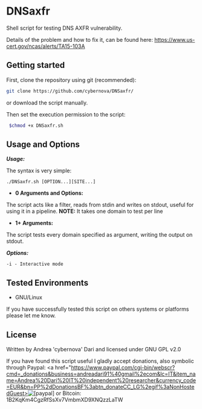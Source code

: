 DNSaxfr
====

Shell script for testing DNS AXFR vulnerability.

Details of the problem and how to fix it, can be found here: https://www.us-cert.gov/ncas/alerts/TA15-103A

## Getting started

First, clone the repository using git (recommended):

```bash
git clone https://github.com/cybernova/DNSaxfr/
```
or download the script manually.

Then set the execution permission to the script:

```bash
 $chmod +x DNSaxfr.sh
```

Usage and Options
-----------------

***Usage:***

The syntax is very simple:

```
./DNSaxfr.sh [OPTION...][SITE...]

```
* **0 Arguments and Options:**

The script acts like a filter, reads from stdin and writes on stdout, useful for using it in a pipeline.
**NOTE:** It takes one domain to test per line

* **1+ Arguments:**

The script tests every domain specified as argument, writing the output on stdout.

***Options:***

```
-i - Interactive mode

```

## Tested Environments

* GNU/Linux

If you have successfully tested this script on others systems or platforms please let me know.

License
-------

Written by Andrea 'cybernova' Dari and licensed under GNU GPL v2.0

If you have found this script useful I gladly accept donations, also symbolic through Paypal:
<a href="https://www.paypal.com/cgi-bin/webscr?cmd=_donations&business=andreadari91%40gmail%2ecom&lc=IT&item_name=Andrea%20Dari%20IT%20independent%20researcher&currency_code=EUR&bn=PP%2dDonationsBF%3abtn_donateCC_LG%2egif%3aNonHostedGuest><img src="https://www.paypalobjects.com/en_US/i/btn/btn_donate_LG.gif" alt="[paypal]" /></a> or Bitcoin: 1B2KqKm4CgzRfSsXv7VmbmXD9XNQzzLaTW
